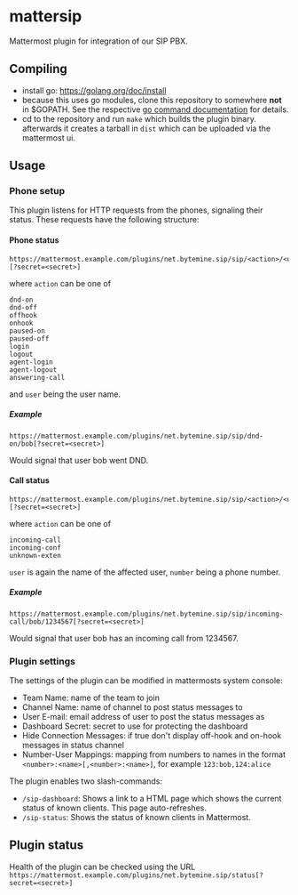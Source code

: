# mattersip

Mattermost plugin for integration of our SIP PBX.

## Compiling

- install go: https://golang.org/doc/install
- because this uses go modules, clone this repository to somewhere **not** in $GOPATH.
  See the respective [go command documentation](https://golang.org/cmd/go/#hdr-Modules__module_versions__and_more) for details.
- cd to the repository and run `make` which builds the plugin binary.
  afterwards it creates a tarball in `dist` which can be uploaded via the mattermost ui.

## Usage

### Phone setup

This plugin listens for HTTP requests from the phones, signaling their status.
These requests have the following structure:

#### Phone status

    https://mattermost.example.com/plugins/net.bytemine.sip/sip/<action>/<user>[?secret=<secret>]

where `action` can be one of

	dnd-on
	dnd-off
	offhook
	onhook
	paused-on
	paused-off
	login
	logout
	agent-login
	agent-logout
	answering-call

and `user` being the user name.

##### Example

    https://mattermost.example.com/plugins/net.bytemine.sip/sip/dnd-on/bob[?secret=<secret>]

Would signal that user bob went DND.

#### Call status

    https://mattermost.example.com/plugins/net.bytemine.sip/sip/<action>/<user>/<number>[?secret=<secret>]

where `action` can be one of

    incoming-call
    incoming-conf
    unknown-exten

`user` is again the name of the affected user, `number` being a phone number.

##### Example

    https://mattermost.example.com/plugins/net.bytemine.sip/sip/incoming-call/bob/1234567[?secret=<secret>]

Would signal that user bob has an incoming call from 1234567.

### Plugin settings

The settings of the plugin can be modified in mattermosts system console:

- Team Name: name of the team to join
- Channel Name: name of channel to post status messages to
- User E-mail: email address of user to post the status messages as
- Dashboard Secret: secret to use for protecting the dashboard
- Hide Connection Messages: if true don't display off-hook and on-hook messages in status channel
- Number-User Mappings: mapping from numbers to names in the format
  `<number>:<name>[,<number>:<name>]`, for example
  `123:bob,124:alice`

The plugin enables two slash-commands:

- `/sip-dashboard`: Shows a link to a HTML page which shows the current status of known clients. This page auto-refreshes.
- `/sip-status`: Shows the status of known clients in Mattermost.

## Plugin status

Health of the plugin can be checked using the URL `https://mattermost.example.com/plugins/net.bytemine.sip/status[?secret=<secret>]`

